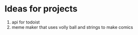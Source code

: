 # Ideas for projects
1. api for todoist
2. meme maker that uses volly ball and strings to make comics
